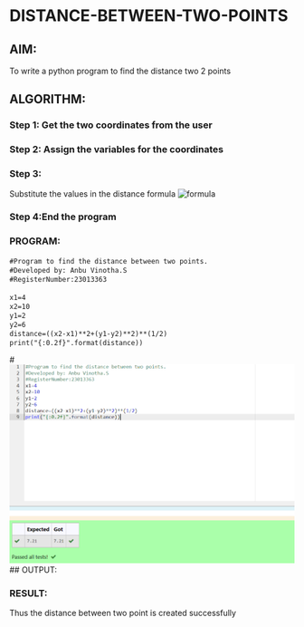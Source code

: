 # DISTANCE-BETWEEN-TWO-POINTS

## AIM:
To write a python program to find the distance two 2 points
## ALGORITHM:
### Step 1: Get the two coordinates from the user
### Step 2: Assign the variables for the coordinates
### Step 3: 
Substitute the values in the distance formula  ![formula](/formula.JPG) 
### Step 4:End the program 
### PROGRAM:
```
#Program to find the distance between two points.
#Developed by: Anbu Vinotha.S
#RegisterNumber:23013363

x1=4
x2=10
y1=2
y2=6
distance=((x2-x1)**2+(y1-y2)**2)**(1/2)
print("{:0.2f}".format(distance))

```
#![output](distance_ss.png)## OUTPUT:


### RESULT:
Thus the distance between two point is created successfully